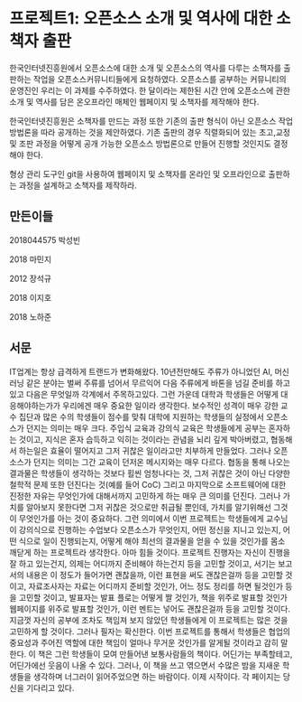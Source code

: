 # 프로젝트1: 오픈소스 소개 및 역사에 대한 소책자 출판

  한국인터넷진흥원에서 오픈소스에 대한 소개 및 오픈소스의 역사를 다루는 소책자를 출판하는 작업을 오픈소스커뮤니티들에게 요청하였다. 오픈소스를 공부하는 커뮤니티의 운영진인 우리는 이 과제를 수주하였다. 한 달이라는 제한된 시간 안에 오픈소스에 관한 소개 및 역사를 담은 온오프라인 매체인 웹페이지 및 소책자를 제작해야 한다.

한국인터넷진흥원은 소책자를 만드는 과정 또한 기존의 출판 형식이 아닌 오픈소스 작업 방법론을 따라 공개하는 것을 제안하였다. 기존 출판의 경우 직렬화되어 있는 초고,교정 및 조판 과정을 어떻게 공개 가능한 오픈소스 방법론으로 만들어 진행할 것인지도 결정해야 한다.

형상 관리 도구인 git을 사용하여 웹페이지 및 소책자를 온라인 및 오프라인으로 출판하는 과정을 설계하고 소책자를 제작하라.

## 만든이들

2018044575 박성빈

2018 마민지

2012 장석규

2018 이지호

2018 노하준

## 서문
  IT업계는 항상 급격하게 트랜드가 변화해왔다. 10년전만해도 주류가 아니었던 AI, 머신러닝 같은 분야는 벌써 주류를 넘어서 무르익어 다음 주류에게 바톤을 넘길 준비를 하고 있고 다음은 무엇일까 각계에서 주목하고있다. 그런 가운데 대학과 학생들은 어떻게 대응해야하는가가 우리에겐 매우 중요한 일이라 생각한다. 보수적인 성격이 매우 강한 교수 집단과 많은 수의 학생들이 점수를 맞춰 대학에 지원하는 학생들의 실정에서 오픈소스가 던지는 의미는 매우 크다. 주입식 교육과 강의식 교육은 학생들에게 공부는 혼자하는 것이고, 지식은 혼자 습득하고 익히는 것이라는 관념을 뇌리 깊게 박아버렸고, 협동해서 하는일은 효율이 떨어지고 그저 귀찮은 일이라고만 치부하게 만들었다. 그러나 오픈소스가 던지는 의미는 그간 교육이 던저온 메시지와는 매우 다르다. 협동을 통해 나오는 결과물은 학생들이 생각하는 것보다 횔씬 엄청나다는 것, 그저 귀찮은 것이 아닌 다양한 철학적 문제 또한 던진다는 것(예를 들어 CoC) 그리고 마지막으로 소프트웨어에 대한 진정한 자유는 무엇인가에 대해서까지 고민하게 하는 매우 큰 의미를 던진다. 그러나 가치를 알아보지 못한다면 그저 귀찮은 것으로만 취급될 뿐인데, 가치를 알기위해선 그것이 무엇인가를 아는 것이 중요하다. 그런 의미에서 이번 프로젝트는 학생들에게 교수님이 강의식으로 진행하는 수업보다 오픈소스가 무엇인지, 어떤 정신을 지니고 있는지, 어떤 식으로 일이 진행되는지, 어떻게 해야 최선의 결과물을 얻을 수 있을 것인가를 몸소 깨닫게 하는 프로젝트라 생각한다. 아마 힘들 것이다. 프로젝트 진행자는 자신이 진행을 잘 하고 있는건지, 의제는 어디까지 준비해야 하는건지 등을 고민할 것이고, 서기는 보고서의 내용은 이 정도가 들어가면 괜찮을까, 이런 표현을 써도 괜찮은걸까 등을 고민할 것이고, 자료조사자는 자료는 어디까지 준비할 것인가, 어느 정도 정리를 하면 될것인가 등을 고민할 것이고, 발표자는 발표 플로는 어떻게 짤 것인가, 책을 위주로 발표할 것인가 웹페이지를 위주로 발표할 것인가, 이런 멘트는 넣어도 괜찮은걸까 등을 고민할 것이다. 지금껏 자신의 공부에 조차도 책임져 보지 않았던 학생들에게 이 프로젝트는 많은 것을 고민하게 할 것이다. 그러나 필자는 확신한다. 이번 프로젝트를 통해서 학생들은 협업의 중요성과 주어진 역할에 대한 책임이 얼마나 무거운 것인가를 알게될 것이라고 감히 말한다. 이 책은 그런 학생들이 모여 만들어낸 보통사람들의 책이다. 어딘가는 부족할테고, 어딘가에선 웃음이 나올 수 있다. 그러나, 이 책을 쓰고 엮으면서 수많은 밤을 지새운 학생들을 생각하며 너그러이 읽어주었으면 하는 바람이다. 이제 시작이다. 각 페이지는 당신을 기다리고 있다.
